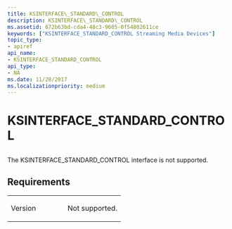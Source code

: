 ```yaml
---
title: KSINTERFACE\_STANDARD\_CONTROL
description: KSINTERFACE\_STANDARD\_CONTROL
ms.assetid: 672b63bd-cda4-48c3-9605-0f54802611ce
keywords: ["KSINTERFACE_STANDARD_CONTROL Streaming Media Devices"]
topic_type:
- apiref
api_name:
- KSINTERFACE_STANDARD_CONTROL
api_type:
- NA
ms.date: 11/28/2017
ms.localizationpriority: medium
---
```


# KSINTERFACE\_STANDARD\_CONTROL


## <span id="ddk_ksinterface_standard_control_ks"></span><span id="DDK_KSINTERFACE_STANDARD_CONTROL_KS"></span>


The KSINTERFACE\_STANDARD\_CONTROL interface is not supported.

Requirements
------------

<table>
<colgroup>
<col width="50%" />
<col width="50%" />
</colgroup>
<tbody>
<tr class="odd">
<td><p>Version</p></td>
<td><p>Not supported.</p></td>
</tr>
</tbody>
</table>

 

 





